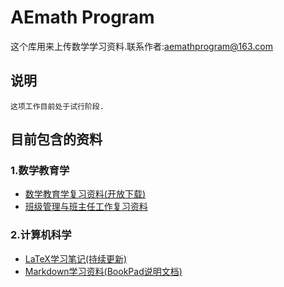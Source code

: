 # AEmath Program
这个库用来上传数学学习资料.联系作者:aemathprogram@163.com
## 说明
```
这项工作目前处于试行阶段.
```
## 目前包含的资料
### 1.数学教育学
* [数学教育学复习资料(开放下载)](https://maiimg.com/dec/d89790748525@pdf)
* [班级管理与班主任工作复习资料](https://maiimg.com/dec/a97502748991@pdf)

### 2.计算机科学
* [LaTeX学习笔记(持续更新)](https://maiimg.com/dec/a92470822568@pdf)
* [Markdown学习资料(BookPad说明文档)](https://maiimg.com/dec/a98596044393@pdf)
